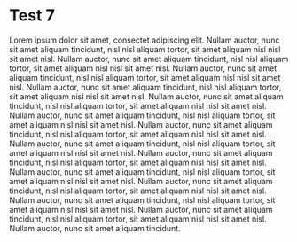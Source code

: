 # Test 7

Lorem ipsum dolor sit amet, consectet adipiscing elit. Nullam auctor, nunc sit amet aliquam
tincidunt, nisl nisl aliquam tortor, sit amet aliquam nisl nisl sit amet nisl. Nullam auctor, nunc
sit amet aliquam tincidunt, nisl nisl aliquam tortor, sit amet aliquam nisl nisl sit amet nisl.
Nullam auctor, nunc sit amet aliquam tincidunt, nisl nisl aliquam tortor, sit amet aliquam nisl nisl
sit amet nisl. Nullam auctor, nunc sit amet aliquam tincidunt, nisl nisl aliquam tortor, sit amet
aliquam nisl nisl sit amet nisl. Nullam auctor, nunc sit amet aliquam tincidunt, nisl nisl aliquam
tortor, sit amet aliquam nisl nisl sit amet nisl. Nullam auctor, nunc sit amet aliquam tincidunt,
nisl nisl aliquam tortor, sit amet aliquam nisl nisl sit amet nisl. Nullam auctor, nunc sit amet
aliquam tincidunt, nisl nisl aliquam tortor, sit amet aliquam nisl nisl sit amet nisl. Nullam
auctor, nunc sit amet aliquam tincidunt, nisl nisl aliquam tortor, sit amet aliquam nisl nisl sit
amet nisl. Nullam auctor, nunc sit amet aliquam tincidunt, nisl nisl aliquam tortor, sit amet
aliquam nisl nisl sit amet nisl. Nullam auctor, nunc sit amet aliquam tincidunt, nisl nisl aliquam
tortor, sit amet aliquam nisl nisl sit amet nisl. Nullam auctor, nunc sit amet aliquam tincidunt,
nisl nisl aliquam tortor, sit amet aliquam nisl nisl sit amet nisl. Nullam auctor, nunc sit amet
aliquam tincidunt, nisl nisl aliquam tortor, sit amet aliquam nisl nisl sit amet nisl. Nullam
auctor, nunc sit amet aliquam tincidunt, nisl nisl aliquam tortor, sit amet aliquam nisl nisl sit
amet nisl. Nullam auctor, nunc sit amet aliquam tincidunt.

